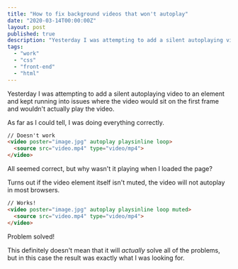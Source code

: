 ```yaml
---
title: "How to fix background videos that won't autoplay"
date: "2020-03-14T00:00:00Z"
layout: post
published: true
description: "Yesterday I was attempting to add a silent autoplaying video to an element and kept running into issues where the video would sit on the first frame and wouldn't actually play the video."
tags:
  - "work"
  - "css"
  - "front-end"
  - "html"
---
```


Yesterday I was attempting to add a silent autoplaying video to an element and kept running into issues where the video would sit on the first frame and wouldn't actually play the video.

As far as I could tell, I was doing everything correctly.

```html
// Doesn't work
<video poster="image.jpg" autoplay playsinline loop>
  <source src="video.mp4" type="video/mp4">
</video>
```

All seemed correct, but why wasn't it playing when I loaded the page?

Turns out if the video element itself isn't muted, the video will not autoplay in most browsers.

```html
// Works!
<video poster="image.jpg" autoplay playsinline loop muted>
  <source src="video.mp4" type="video/mp4">
</video>
```

Problem solved! 

This definitely doesn't mean that it will _actually_ solve all of the problems, but in this case the result was exactly what I was looking for.